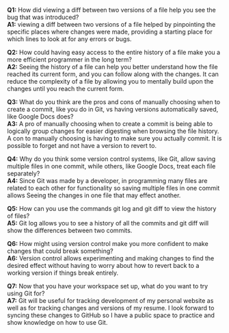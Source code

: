 **Q1:** How did viewing a diff between two versions of a file help you see the
bug that was introduced?  
**A1:** viewing a diff between two versions of a file helped by pinpointing the
specific places where changes were made, providing a starting place for which
lines to look at for any errors or bugs.

**Q2:** How could having easy access to the entire history of a file make you a
more efficient programmer in the long term?  
**A2:** Seeing the history of a file can help you better understand how the
file reached its current form, and you can follow along with the changes. It
can reduce the complexity of a file by allowing you to mentally build upon the
changes until you reach the current form.

**Q3:** What do you think are the pros and cons of manually choosing when to
create a commit, like you do in Git, vs having versions automatically saved,
like Google Docs does?  
**A3:** A pro of manually choosing when to create a commit is being able to
logically group changes for easier digesting when browsing the file history. A
con to manually choosing is having to make sure you actually commit. It is
possible to forget and not have a version to revert to.

**Q4:** Why do you think some version control systems, like Git, allow saving
multiple files in one commit, while others, like Google Docs, treat each
file separately?  
**A4:** Since Git was made by a developer, in programming many files are
related to each other for functionality so saving multiple files in one commit
allows Seeing the changes in one file that may effect another.

**Q5:** How can you use the commands git log and git diff to view the history
of files?  
**A5:** Git log allows you to see a history of all the commits and git diff
will show the differences between two commits.

**Q6:** How might using version control make you more confident to make
changes that could break something?  
**A6:** Version control allows experimenting and making changes to find the
desired effect without having to worry about how to revert back to
a working version if things break entirely.

**Q7:** Now that you have your workspace set up, what do you want to try using
Git for?  
**A7:** Git will be useful for tracking development of my personal website as
well as for tracking changes and versions of my resume. I look forward to
syncing these changes to GitHub so I have a public space to practice and show
knowledge on how to use Git.
